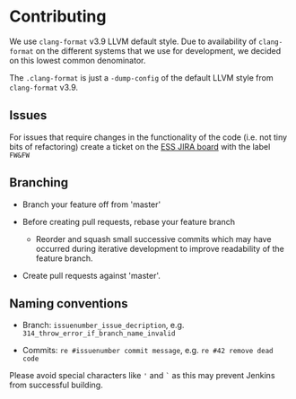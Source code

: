 # Contributing

We use `clang-format` v3.9 LLVM default style.
Due to availability of `clang-format` on the different systems that we use for
development, we decided on this lowest common denominator.

The `.clang-format` is just a `-dump-config` of the default LLVM style from
`clang-format` v3.9.

## Issues 

For issues that require changes in the functionality of the code (i.e. not tiny bits of refactoring) create a ticket on the [ESS JIRA board](https://jira.esss.lu.se/secure/RapidBoard.jspa?rapidView=167&view=detail&quickFilter=2154) with the label `FW&FW`

## Branching

- Branch your feature off from 'master'

- Before creating pull requests, rebase your feature branch
  - Reorder and squash small successive commits which may have occurred
    during iterative development to improve readability of the feature
    branch.

- Create pull requests against 'master'.

## Naming conventions

- Branch: `issuenumber_issue_decription`, e.g. `314_throw_error_if_branch_name_invalid`

- Commits: `re #issuenumber commit message`, e.g. `re #42 remove dead code`

Please avoid special characters like `'` and `` ` `` as this may prevent Jenkins from successful building.
